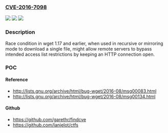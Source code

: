### [CVE-2016-7098](https://cve.mitre.org/cgi-bin/cvename.cgi?name=CVE-2016-7098)
![](https://img.shields.io/static/v1?label=Product&message=n%2Fa&color=blue)
![](https://img.shields.io/static/v1?label=Version&message=n%2Fa&color=blue)
![](https://img.shields.io/static/v1?label=Vulnerability&message=n%2Fa&color=brighgreen)

### Description

Race condition in wget 1.17 and earlier, when used in recursive or mirroring mode to download a single file, might allow remote servers to bypass intended access list restrictions by keeping an HTTP connection open.

### POC

#### Reference
- http://lists.gnu.org/archive/html/bug-wget/2016-08/msg00083.html
- http://lists.gnu.org/archive/html/bug-wget/2016-08/msg00134.html

#### Github
- https://github.com/garethr/findcve
- https://github.com/lanjelot/ctfs

